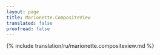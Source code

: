 ```yaml
---
layout: page
title: Marionette.CompositeView
translated: false
proofread: false
---
```


{% include translation/ru/marionette.compositeview.md %}
